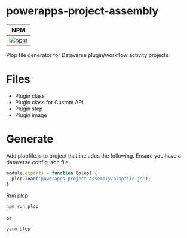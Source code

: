 # powerapps-project-assembly
| NPM |
| --- |
| [![npm](https://img.shields.io/npm/v/powerapps-project-assembly.svg?style=flat-square)](https://www.npmjs.com/package/powerapps-project-assembly) |

Plop file generator for Dataverse plugin/workflow activity projects

# Files

* Plugin class
* Plugin class for Custom API
* Plugin step
* Plugin image

# Generate

Add plopfile.js to project that includes the following. Ensure you have a dataverse.config.json file.

```javascript
module.exports = function (plop) {
  plop.load('powerapps-project-assembly/plopfile.js');
}
```

Run plop

```sh
npm run plop
```

or

```sh
yarn plop
```